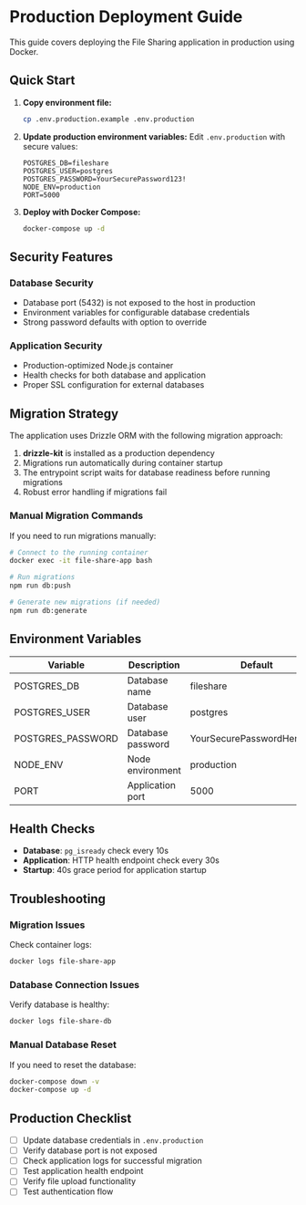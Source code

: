 # Production Deployment Guide

This guide covers deploying the File Sharing application in production using Docker.

## Quick Start

1. **Copy environment file:**
   ```bash
   cp .env.production.example .env.production
   ```

2. **Update production environment variables:**
   Edit `.env.production` with secure values:
   ```env
   POSTGRES_DB=fileshare
   POSTGRES_USER=postgres
   POSTGRES_PASSWORD=YourSecurePassword123!
   NODE_ENV=production
   PORT=5000
   ```

3. **Deploy with Docker Compose:**
   ```bash
   docker-compose up -d
   ```

## Security Features

### Database Security
- Database port (5432) is not exposed to the host in production
- Environment variables for configurable database credentials
- Strong password defaults with option to override

### Application Security
- Production-optimized Node.js container
- Health checks for both database and application
- Proper SSL configuration for external databases

## Migration Strategy

The application uses Drizzle ORM with the following migration approach:

1. **drizzle-kit** is installed as a production dependency
2. Migrations run automatically during container startup
3. The entrypoint script waits for database readiness before running migrations
4. Robust error handling if migrations fail

### Manual Migration Commands

If you need to run migrations manually:

```bash
# Connect to the running container
docker exec -it file-share-app bash

# Run migrations
npm run db:push

# Generate new migrations (if needed)
npm run db:generate
```

## Environment Variables

| Variable | Description | Default |
|----------|-------------|---------|
| POSTGRES_DB | Database name | fileshare |
| POSTGRES_USER | Database user | postgres |
| POSTGRES_PASSWORD | Database password | YourSecurePasswordHere123! |
| NODE_ENV | Node environment | production |
| PORT | Application port | 5000 |

## Health Checks

- **Database**: `pg_isready` check every 10s
- **Application**: HTTP health endpoint check every 30s
- **Startup**: 40s grace period for application startup

## Troubleshooting

### Migration Issues
Check container logs:
```bash
docker logs file-share-app
```

### Database Connection Issues
Verify database is healthy:
```bash
docker logs file-share-db
```

### Manual Database Reset
If you need to reset the database:
```bash
docker-compose down -v
docker-compose up -d
```

## Production Checklist

- [ ] Update database credentials in `.env.production`
- [ ] Verify database port is not exposed
- [ ] Check application logs for successful migration
- [ ] Test application health endpoint
- [ ] Verify file upload functionality
- [ ] Test authentication flow